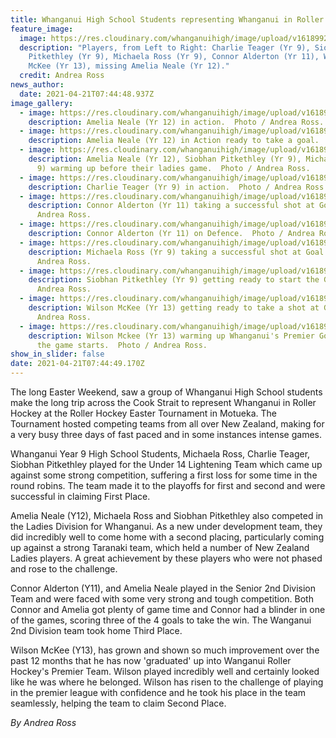 ```yaml
---
title: Whanganui High School Students representing Whanganui in Roller Hockey
feature_image:
  image: https://res.cloudinary.com/whanganuihigh/image/upload/v1618992121/News/Players_from_Left_to_Right.._Charlie_Teager_Yr_9._Siobhan_Pitkethley_Yr_9._Michaela_Ross_Yr_9._Connor_Alderton_Yr_11._Wilson_McKee_Yr_13._Missing_Amelia_Neale_Yr_12.jpg
  description: "Players, from Left to Right: Charlie Teager (Yr 9), Siobhan
    Pitkethley (Yr 9), Michaela Ross (Yr 9), Connor Alderton (Yr 11), Wilson
    McKee (Yr 13), missing Amelia Neale (Yr 12)."
  credit: Andrea Ross
news_author:
  date: 2021-04-21T07:44:48.937Z
image_gallery:
  - image: https://res.cloudinary.com/whanganuihigh/image/upload/v1618992322/News/Amelia_Neale_Yr_12_in_action.jpg
    description: Amelia Neale (Yr 12) in action.  Photo / Andrea Ross.
  - image: https://res.cloudinary.com/whanganuihigh/image/upload/v1618992357/News/Amelia_Neale_Yr12_in_Action_ready_to_take_a_goal.jpg
    description: Amelia Neale (Yr 12) in Action ready to take a goal.  Photo / Andrea Ross.
  - image: https://res.cloudinary.com/whanganuihigh/image/upload/v1618992411/News/Amelia_Neale_Yr12_Siobhan_Pitkethley_Yr_9_Michaela_Ross_Yr_9_warming_up_before_their_ladies_game.jpg
    description: Amelia Neale (Yr 12), Siobhan Pitkethley (Yr 9), Michaela Ross (Yr
      9) warming up before their ladies game.  Photo / Andrea Ross.
  - image: https://res.cloudinary.com/whanganuihigh/image/upload/v1618992445/News/Charlie_Teager_Yr_9_in_action.jpg
    description: Charlie Teager (Yr 9) in action.  Photo / Andrea Ross.
  - image: https://res.cloudinary.com/whanganuihigh/image/upload/v1618992491/News/Connor_Alderton_Yr_11_Taking_a_successful_shot_at_Goal.jpg
    description: Connor Alderton (Yr 11) taking a successful shot at Goal.  Photo /
      Andrea Ross.
  - image: https://res.cloudinary.com/whanganuihigh/image/upload/v1618992546/News/Connor_Alderton_Yr11_on_Defence.jpg
    description: Connor Alderton (Yr 11) on Defence.  Photo / Andrea Ross.
  - image: https://res.cloudinary.com/whanganuihigh/image/upload/v1618992619/News/Michaela_Ross_Yr_9_taking_a_successful_shot_at_Goal.jpg
    description: Michaela Ross (Yr 9) taking a successful shot at Goal.  Photo /
      Andrea Ross.
  - image: https://res.cloudinary.com/whanganuihigh/image/upload/v1618992660/News/Siobhan_Pitkethley_Yr9_getting_ready_to_start_the_Game.jpg
    description: Siobhan Pitkethley (Yr 9) getting ready to start the Game.  Photo /
      Andrea Ross.
  - image: https://res.cloudinary.com/whanganuihigh/image/upload/v1618992715/News/Wilson_McKee_Yr13_getting_ready_to_take_a_shot_at_Goal.jpg
    description: Wilson McKee (Yr 13) getting ready to take a shot at Goal.  Photo /
      Andrea Ross.
  - image: https://res.cloudinary.com/whanganuihigh/image/upload/v1618992758/News/Wilson_Mckee_Yr13_Warming_up_Whanganui_s_Premier_Goalie_before_the_game_starts.jpg
    description: Wilson Mckee (Yr 13) warming up Whanganui's Premier Goalie before
      the game starts.  Photo / Andrea Ross.
show_in_slider: false
date: 2021-04-21T07:44:49.170Z
---
```

The long Easter Weekend, saw a group of Whanganui High School students make the long trip across the Cook Strait to represent Whanganui in Roller Hockey at the Roller Hockey Easter Tournament in Motueka. The Tournament hosted competing teams from all over New Zealand, making for a very busy three days of fast paced and in some instances intense games.


Whanganui Year 9 High School Students, Michaela Ross, Charlie Teager, Siobhan Pitkethley played for the Under 14 Lightening Team which came up against some strong competition, suffering a first loss for some time in the round robins. The team made it to the playoffs for first and second and were successful in claiming First Place.


Amelia Neale (Y12), Michaela Ross and Siobhan Pitkethley also competed in the Ladies Division for Whanganui. As a new under development team, they did incredibly well to come home with a second placing, particularly coming up against a strong Taranaki team, which held a number of New Zealand Ladies players. A great achievement by these players who were not phased and rose to the challenge.


Connor Alderton (Y11), and Amelia Neale played in the Senior 2nd Division Team and were faced with some very strong and tough competition.  Both Connor and Amelia got plenty of game time and Connor had a blinder in one of the games, scoring three of the 4 goals to take the win. The Wanganui 2nd Division team took home Third Place.


Wilson McKee (Y13), has grown and shown so much improvement over the past 12 months that he has now 'graduated' up into Wanganui Roller Hockey's Premier Team. Wilson played incredibly well and certainly looked like he was where he belonged. Wilson has risen to the challenge of playing in the premier league with confidence and he took his place in the team seamlessly, helping the team to claim Second Place.

*By Andrea Ross*
